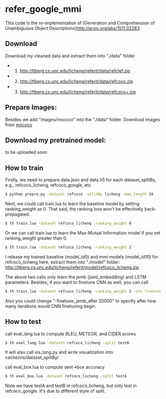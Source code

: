 # refer_google_mmi
This code is the re-implementation of [Generation and Comprehension of Unambiguous Object Descriptions]http://arxiv.org/abs/1511.02283

## Download
Download my cleaned data and extract them into "./data" folder
- 1) http://tlberg.cs.unc.edu/licheng/referit/data/refclef.zip
- 2) http://tlberg.cs.unc.edu/licheng/referit/data/refcoco.zip
- 3) http://tlberg.cs.unc.edu/licheng/referit/data/refcoco+.zip 

## Prepare Images:
Besides we add "images/mscoco" into the "./data" folder. 
Download images from [mscoco](http://mscoco.org/dataset/#overview)

## Download my pretrained model:
to be uploaded soon

## How to train
Firstly, we need to prepare data.json and data.h5 for each dataset_splitBy, e.g., refcoco_licheng, refcoco_google, etc.
```bash
$ python prepro.py -dataset refcoco -splitBy licheng -max_length 10
```

Next, we could call train.lua to learn the baseline model by setting ranking_weight as 0. That said, the ranking loss won't be effectively back-propagated.
```bash
$ th train.lua -dataset refcoco_licheng -ranking_weight 0
```

Or we can call train.lua to learn the Max-Mutual Information model if you set ranking_weight greater than 0.
```bash
$ th train.lua -dataset refcoco_licheng -ranking_weight 2
```
I release my trained baseline (model_id0) and mmi models (model_id10) for refcoco_licheng here, extract them into "./model" folder: http://tlberg.cs.unc.edu/licheng/referit/model/refcoco_licheng.zip

The above two calls only learn the jemb (joint_embedding) and LSTM parameters.
Besides, if you want to finetune CNN as well, you can call
```bash
$ th train.lua -dataset refcoco_licheng -ranking_weight 2 -cnn_finetune 1
```
Also you could change "-finetune_jemb_after 20000" to specify after how many iterations would CNN finetuning begin.


## How to test
call eval_lang.lua to compute BLEU, METEOR, and CIDER scores
```bash
$ th eval_lang.lua -dataset refcoco_licheng -split testA
```
It will also call vis_lang.py and write visualization into cache/vis/dataset_splitBy/

call eval_box.lua to compute sent->box accuracy
```bash
$ th eval_box.lua -dataset refcoco_licheng -split testA
```
Note we have testA and testB in refcoco_licheng, but only test in refcoco_google. It's due to different style of split. 
